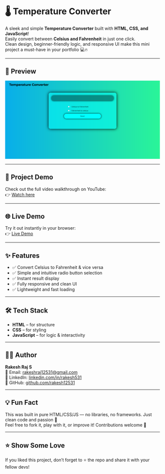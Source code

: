 # 🌡️ Temperature Converter

A sleek and simple **Temperature Converter** built with **HTML, CSS, and JavaScript**!  
Easily convert between **Celsius and Fahrenheit** in just one click.  
Clean design, beginner-friendly logic, and responsive UI make this mini project a must-have in your portfolio 💻🔥

---

## 📸 Preview

![Temperature Converter Preview](./Temp_converter.png) <!-- Replace with real image if you have -->

---

## 🎥 Project Demo

Check out the full video walkthrough on YouTube:  
👉 [Watch here](https://youtu.be/cAjuq6UEIdo)

---

## 🌐 Live Demo

Try it out instantly in your browser:  
👉 [Live Demo](https://rakesh12531.github.io/Temp_converter/)

---

## ✨ Features

- ✅ Convert Celsius to Fahrenheit & vice versa
- ✅ Simple and intuitive radio button selection
- ✅ Instant result display
- ✅ Fully responsive and clean UI
- ✅ Lightweight and fast loading

---

## 🛠️ Tech Stack

- **HTML** – for structure  
- **CSS** – for styling  
- **JavaScript** – for logic & interactivity  

---

## 🙋‍♂️ Author

**Rakesh Raj S**  
📧 Email: [rakeshraj12531@gmail.com](mailto:rakeshraj12531@gmail.com)  
🔗 LinkedIn: [linkedin.com/in/rakesh531](https://www.linkedin.com/in/rakesh531)  
🐙 GitHub: [github.com/rakesh12531](https://github.com/rakesh12531)

---

## 💡 Fun Fact

This was built in pure HTML/CSS/JS — no libraries, no frameworks. Just clean code and passion 🚀  
Feel free to fork it, play with it, or improve it! Contributions welcome 💬

---

## ⭐ Show Some Love

If you liked this project, don’t forget to ⭐ the repo and share it with your fellow devs!

